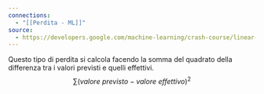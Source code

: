 ```yaml
---
connections:
  - "[[Perdita - ML]]"
source:
  - https://developers.google.com/machine-learning/crash-course/linear-regression/loss?hl=it
---
```

Questo tipo di perdita si calcola facendo la somma del quadrato della differenza tra i valori previsti e quelli effettivi.
$$\sum(valore\ previsto - valore\ effettivo)^2$$
